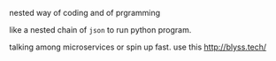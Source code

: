nested way of coding and of prgramming

like a nested chain of `json` to run python program.

talking among microservices or spin up fast. use this http://blyss.tech/
